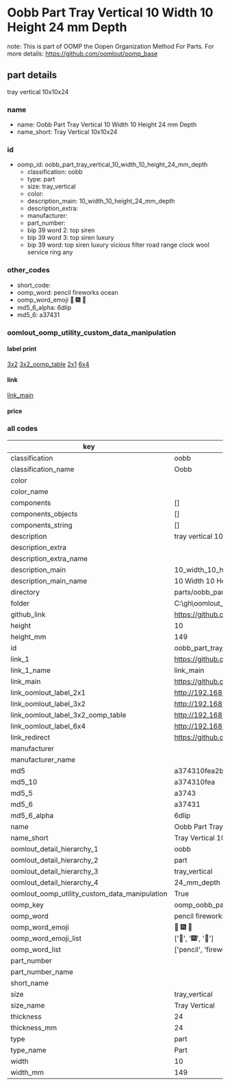 # Oobb Part Tray Vertical 10 Width 10 Height 24 mm Depth  

note: This is part of OOMP the Oopen Organization Method For Parts. For more details: https://github.com/oomlout/oomp_base

##  part details
  



tray vertical 10x10x24



### name
* name: Oobb Part Tray Vertical 10 Width 10 Height 24 mm Depth
* name_short: Tray Vertical 10x10x24 
### id
* oomp_id: oobb_part_tray_vertical_10_width_10_height_24_mm_depth
  * classification: oobb
  * type: part
  * size: tray_vertical
  * color: 
  * description_main: 10_width_10_height_24_mm_depth
  * description_extra: 
  * manufacturer: 
  * part_number: 
  * bip 39 word 2: top siren
  * bip 39 word 3: top siren luxury
  * bip 39 word: top siren luxury vicious filter road range clock wool service ring any

### other_codes
* short_code: 
* oomp_word: pencil fireworks ocean
* oomp_word_emoji :pencil: :fireworks: :ocean:
* md5_6_alpha: 6dlip
* md5_6: a37431






### oomlout_oomp_utility_custom_data_manipulation
#### label print
[3x2](http://192.168.1.245:1112/?label=oomp%206dlip)
[3x2_oomp_table](http://192.168.1.108:1112/?label=oomp%206dlip)
[2x1](http://192.168.1.242:1112/?label=oomp%206dlip)
[6x4](http://192.168.1.55:1112/?label=oomp%206dlip)    

#### link

[link_main](https://github.com/oomlout/oomlout_oobb_version_4_generated_parts/tree/main/navigation_oomp/oobb/part/tray_vertical/10_width_10_height_24_mm_depth/part)                              

#### price







### all codes 
| key | value |  
| --- | --- |  
| classification | oobb |  
| classification_name | Oobb |  
| color |  |  
| color_name |  |  
| components | [] |  
| components_objects | [] |  
| components_string | [] |  
| description | tray vertical 10x10x24 |  
| description_extra |  |  
| description_extra_name |  |  
| description_main | 10_width_10_height_24_mm_depth |  
| description_main_name | 10 Width 10 Height 24 mm Depth |  
| directory | parts/oobb_part_tray_vertical_10_width_10_height_24_mm_depth |  
| folder | C:\gh\oomlout_oobb_version_4_generated_parts\parts\oobb_part_tray_vertical_10_width_10_height_24_mm_depth |  
| github_link | https://github.com/oomlout/oomlout_oomp_part_src/tree/main/parts/oobb_part_tray_vertical_10_width_10_height_24_mm_depth |  
| height | 10 |  
| height_mm | 149 |  
| id | oobb_part_tray_vertical_10_width_10_height_24_mm_depth |  
| link_1 | https://github.com/oomlout/oomlout_oobb_version_4_generated_parts/tree/main/navigation_oomp/oobb/part/tray_vertical/10_width_10_height_24_mm_depth/part |  
| link_1_name | link_main |  
| link_main | https://github.com/oomlout/oomlout_oobb_version_4_generated_parts/tree/main/navigation_oomp/oobb/part/tray_vertical/10_width_10_height_24_mm_depth/part |  
| link_oomlout_label_2x1 | http://192.168.1.242:1112/?label=oomp%206dlip |  
| link_oomlout_label_3x2 | http://192.168.1.245:1112/?label=oomp%206dlip |  
| link_oomlout_label_3x2_oomp_table | http://192.168.1.108:1112/?label=oomp%206dlip |  
| link_oomlout_label_6x4 | http://192.168.1.55:1112/?label=oomp%206dlip |  
| link_redirect | https://github.com/oomlout/oomlout_oobb_version_4_generated_parts/tree/main/parts/oobb_tray_vertical_10_10_24 |  
| manufacturer |  |  
| manufacturer_name |  |  
| md5 | a374310fea2b763aebab3f390ab25f27 |  
| md5_10 | a374310fea |  
| md5_5 | a3743 |  
| md5_6 | a37431 |  
| md5_6_alpha | 6dlip |  
| name | Oobb Part Tray Vertical 10 Width 10 Height 24 mm Depth |  
| name_short | Tray Vertical 10x10x24  |  
| oomlout_detail_hierarchy_1 | oobb |  
| oomlout_detail_hierarchy_2 | part |  
| oomlout_detail_hierarchy_3 | tray_vertical |  
| oomlout_detail_hierarchy_4 | 24_mm_depth |  
| oomlout_oomp_utility_custom_data_manipulation | True |  
| oomp_key | oomp_oobb_part_tray_vertical_10_width_10_height_24_mm_depth |  
| oomp_word | pencil fireworks ocean |  
| oomp_word_emoji | :pencil: :fireworks: :ocean: |  
| oomp_word_emoji_list | [':pencil:', ':fireworks:', ':ocean:'] |  
| oomp_word_list | ['pencil', 'fireworks', 'ocean'] |  
| part_number |  |  
| part_number_name |  |  
| short_name |  |  
| size | tray_vertical |  
| size_name | Tray Vertical |  
| thickness | 24 |  
| thickness_mm | 24 |  
| type | part |  
| type_name | Part |  
| width | 10 |  
| width_mm | 149 |  
